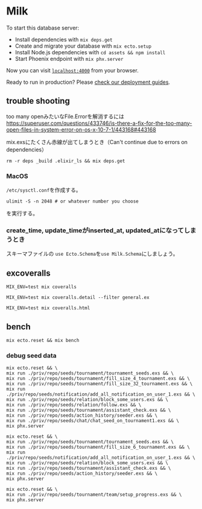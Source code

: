 # Milk

To start this database server:

  * Install dependencies with `mix deps.get`
  * Create and migrate your database with `mix ecto.setup`
  * Install Node.js dependencies with `cd assets && npm install`
  * Start Phoenix endpoint with `mix phx.server`

Now you can visit [`localhost:4000`](http://localhost:4000) from your browser.

Ready to run in production? Please [check our deployment guides](https://hexdocs.pm/phoenix/deployment.html).

## trouble shooting

too many openみたいなFile.Errorを解消するには
https://superuser.com/questions/433746/is-there-a-fix-for-the-too-many-open-files-in-system-error-on-os-x-10-7-1/443168#443168

mix.exsにたくさん赤線が出てしまうとき（Can't continue due to errors on dependencies）
```
rm -r deps _build .elixir_ls && mix deps.get
```
### MacOS

`/etc/sysctl.conf`を作成する。

```
ulimit -S -n 2048 # or whatever number you choose
```
を実行する。

### create_time, update_timeがinserted_at, updated_atになってしまうとき
スキーマファイルの
`use Ecto.Schema`を`use Milk.Schema`にしましょう。



## excoveralls
```
MIX_ENV=test mix coveralls

MIX_ENV=test mix coveralls.detail --filter general.ex

MIX_ENV=test mix coveralls.html
```

## bench
```
mix ecto.reset && mix bench
```

### debug seed data
```
mix ecto.reset && \
mix run ./priv/repo/seeds/tournament/tournament_seeds.exs && \
mix run ./priv/repo/seeds/tournament/fill_size_4_tournament.exs && \
mix run ./priv/repo/seeds/tournament/fill_size_32_tournament.exs && \
mix run ./priv/repo/seeds/notification/add_all_notification_on_user_1.exs && \
mix run ./priv/repo/seeds/relation/block_some_users.exs && \
mix run ./priv/repo/seeds/relation/follow.exs && \
mix run ./priv/repo/seeds/tournament/assistant_check.exs && \
mix run ./priv/repo/seeds/action_history/seeder.exs && \
mix run ./priv/repo/seeds/chat/chat_seed_on_tournament1.exs && \
mix phx.server
```

```
mix ecto.reset && \
mix run ./priv/repo/seeds/tournament/tournament_seeds.exs && \
mix run ./priv/repo/seeds/tournament/fill_size_6_tournament.exs && \
mix run ./priv/repo/seeds/notification/add_all_notification_on_user_1.exs && \
mix run ./priv/repo/seeds/relation/block_some_users.exs && \
mix run ./priv/repo/seeds/tournament/assistant_check.exs && \
mix run ./priv/repo/seeds/action_history/seeder.exs && \
mix phx.server
```

```
mix ecto.reset && \
mix run ./priv/repo/seeds/tournament/team/setup_progress.exs && \
mix phx.server
```